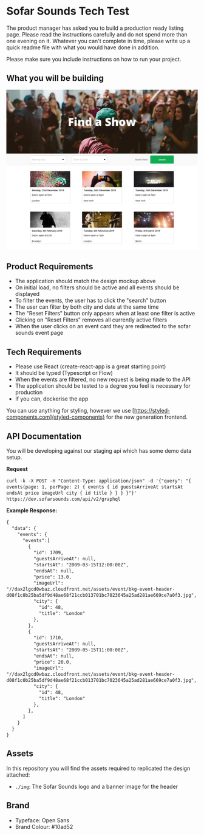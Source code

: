 # Sofar Sounds Tech Test

The product manager has asked you to build a production ready listing page. Please read the
instructions carefully and do not spend more than one evening on it. Whatever you can't complete
in time, please write up a quick readme file with what you would have done in addition.

Please make sure you include instructions on how to run your project.

## What you will be building

![design](mockup.jpg)

## Product Requirements
- The application should match the design mockup above
- On initial load, no filters should be active and all events should be displayed
- To filter the events, the user has to click the "search" button
- The user can filter by both city and date at the same time
- The "Reset Filters" button only appears when at least one filter is active
- Clicking on "Reset Filters" removes all currently active filters
- When the user clicks on an event card they are redirected to the sofar sounds event page

## Tech Requirements
- Please use React (create-react-app is a great starting point)
- It should be typed (Typescript or Flow)
- When the events are filtered, no new request is being made to the API
- The application should be tested to a degree you feel is necessary for production
- If you can, dockerise the app

You can use anything for styling, however we use [https://styled-components.com](styled-components)
for the new generation frontend.

## API Documentation

You will be developing against our staging api which has some demo data setup.

**Request**
```
curl -k -X POST -H "Content-Type: application/json" -d '{"query": "{ events(page: 1, perPage: 2) { events { id guestsArriveAt startsAt endsAt price imageUrl city { id title } } } }"}' https://dev.sofarsounds.com/api/v2/graphql
```

**Example Response:**
```
{
  "data": {
    "events": {
      "events":[
        {
          "id": 1709,
          "guestsArriveAt": null,
          "startsAt": "2009-03-15T12:00:00Z",
          "endsAt": null,
          "price": 13.0,
          "imageUrl": "//dax2lgcd0wbaz.cloudfront.net/assets/event/bkg-event-header-d08f1c0b25ba5df9d48ae68f21ccb013701bc7023645a25ad281ae669ce7a0f3.jpg",
          "city": {
            "id": 48,
            "title": "London"
          },
        },
        {
          "id": 1710,
          "guestsArriveAt": null,
          "startsAt": "2009-05-15T11:00:00Z",
          "endsAt": null,
          "price": 20.0,
          "imageUrl": "//dax2lgcd0wbaz.cloudfront.net/assets/event/bkg-event-header-d08f1c0b25ba5df9d48ae68f21ccb013701bc7023645a25ad281ae669ce7a0f3.jpg",
          "city": {
            "id": 48,
            "title": "London"
          },
        },
      ]
    }
  }
}
```

## Assets
In this repository you will find the assets required to replicated the design attached:

- `./img`: The Sofar Sounds logo and a banner image for the header

## Brand
- Typeface: Open Sans
- Brand Colour: #10ad52

